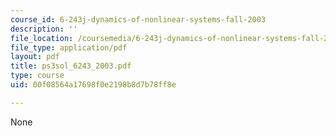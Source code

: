 ```yaml
---
course_id: 6-243j-dynamics-of-nonlinear-systems-fall-2003
description: ''
file_location: /coursemedia/6-243j-dynamics-of-nonlinear-systems-fall-2003/00f08564a17698f0e2198b8d7b78ff8e_ps3sol_6243_2003.pdf
file_type: application/pdf
layout: pdf
title: ps3sol_6243_2003.pdf
type: course
uid: 00f08564a17698f0e2198b8d7b78ff8e

---
```

None